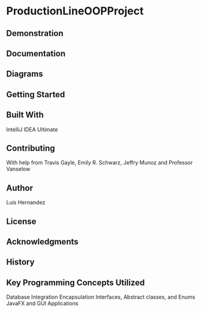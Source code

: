# ProductionLineOOPProject
## Demonstration
## Documentation
## Diagrams
## Getting Started
## Built With
IntelliJ IDEA Ultimate
## Contributing
With help from Travis Gayle, Emily R. Schwarz, Jeffry Munoz and Professor Vanselow
## Author
Luis Hernandez
## License
## Acknowledgments
## History
## Key Programming Concepts Utilized
Database Integration
Encapsulation
Interfaces, Abstract classes, and Enums
JavaFX and GUI Applications
